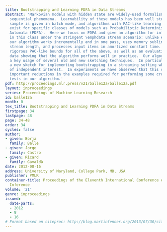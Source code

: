 ```yaml
---
title: Bootstrapping and Learning PDFA in Data Streams
abstract: 'Markovian models with hidden state are widely-used formalisms for modeling
  sequential phenomena.  Learnability of these models has been well studied when the
  sample is given in batch mode, and algorithms with PAC-like learning guarantees
  exist for specific classes of models such as Probabilistic Deterministic Finite
  Automata (PDFA).  Here we focus on PDFA and give an algorithm for infering models
  in this class under the stringent \emphdata stream scenario: unlike existing methods,
  our algorithm works incrementally and in one pass, uses memory sublinear in the
  stream length, and processes input items in amortized constant time.  We provide
  rigorous PAC-like bounds for all of the above, as well as an evaluation on synthetic
  data showing that the algorithm performs well in practice.  Our algorithm makes
  a key usage of several old and new sketching techniques.  In particular, we develop
  a new sketch for implementing bootstrapping in a streaming setting which may be
  of independent interest.  In experiments we have observed that this sketch yields
  important reductions in the examples required for performing some crucial statistical
  tests in our algorithm.'
pdf: http://proceedings.mlr.press/v21/balle12a/balle12a.pdf
layout: inproceedings
series: Proceedings of Machine Learning Research
id: balle12a
month: 0
tex_title: Bootstrapping and Learning PDFA in Data Streams
firstpage: 34
lastpage: 48
page: 34-48
order: 34
cycles: false
author:
- given: Borja
  family: Balle
- given: Jorge
  family: Castro
- given: Ricard
  family: Gavaldà
date: 2012-08-16
address: University of Maryland, College Park, MD, USA
publisher: PMLR
container-title: Proceedings of the Eleventh International Conference on Grammatical
  Inference
volume: '21'
genre: inproceedings
issued:
  date-parts:
  - 2012
  - 8
  - 16
# Format based on citeproc: http://blog.martinfenner.org/2013/07/30/citeproc-yaml-for-bibliographies/
---
```

